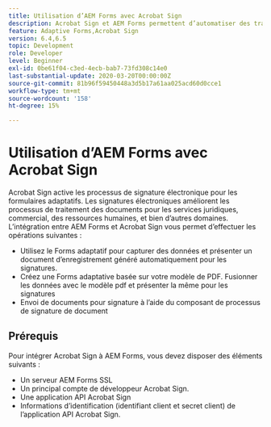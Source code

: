 ```yaml
---
title: Utilisation d’AEM Forms avec Acrobat Sign
description: Acrobat Sign et AEM Forms permettent d’automatiser des transactions complexes et d’inclure des signatures électroniques légales dans le cadre d’une expérience numérique transparente.
feature: Adaptive Forms,Acrobat Sign
version: 6.4,6.5
topic: Development
role: Developer
level: Beginner
exl-id: 0be61f04-c3ed-4ecb-bab7-73fd308c14e0
last-substantial-update: 2020-03-20T00:00:00Z
source-git-commit: 81b96f59450448a3d5b17a61aa025acd60d0cce1
workflow-type: tm+mt
source-wordcount: '158'
ht-degree: 15%

---
```


# Utilisation d’AEM Forms avec Acrobat Sign

Acrobat Sign active les processus de signature électronique pour les formulaires adaptatifs. Les signatures électroniques améliorent les processus de traitement des documents pour les services juridiques, commercial, des ressources humaines, et bien d’autres domaines.
L’intégration entre AEM Forms et Acrobat Sign vous permet d’effectuer les opérations suivantes :

* Utilisez le Forms adaptatif pour capturer des données et présenter un document d’enregistrement généré automatiquement pour les signatures.
* Créez une Forms adaptative basée sur votre modèle de PDF. Fusionner les données avec le modèle pdf et présenter la même pour les signatures
* Envoi de documents pour signature à l’aide du composant de processus de signature de document

## Prérequis

Pour intégrer Acrobat Sign à AEM Forms, vous devez disposer des éléments suivants :

* Un serveur AEM Forms SSL
* Un principal compte de développeur Acrobat Sign.
* Une application API Acrobat Sign
* Informations d’identification (identifiant client et secret client) de l’application API Acrobat Sign.
